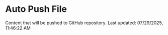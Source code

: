 # Auto Push File

Content that will be pushed to GitHub repository.
Last updated: 07/29/2025, 11:46:22 AM